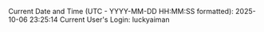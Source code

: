 Current Date and Time (UTC - YYYY-MM-DD HH:MM:SS formatted): 2025-10-06 23:25:14
Current User's Login: luckyaiman
